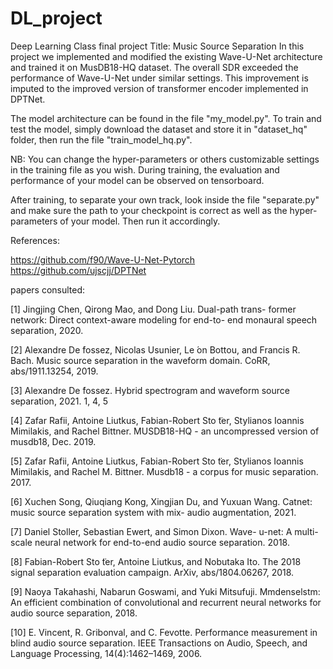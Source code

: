 # DL_project
Deep Learning Class final project
Title: Music Source Separation
In this project we implemented and modified the existing Wave-U-Net architecture and trained it on MusDB18-HQ dataset.
The overall SDR exceeded the performance of Wave-U-Net under similar settings. 
This improvement is imputed to the improved version of transformer encoder implemented in DPTNet.

The model architecture can be found in the file "my_model.py".
To train and test the model, simply download the dataset and store it in "dataset_hq" folder, then run the file "train_model_hq.py".

NB: You can change the hyper-parameters or others customizable settings in the training file as you wish.
During training, the evaluation and performance of your model can be observed on tensorboard.

After training, to separate your own track, look inside the file "separate.py" and make sure the path to your checkpoint is correct
as well as the hyper-parameters of your model. Then run it accordingly.


References:

https://github.com/f90/Wave-U-Net-Pytorch
https://github.com/ujscjj/DPTNet

papers consulted:

[1] Jingjing Chen, Qirong Mao, and Dong Liu. Dual-path trans- former network: Direct context-aware modeling for end-to- end monaural speech separation, 2020. 

[2] Alexandre De ́fossez, Nicolas Usunier, Le ́on Bottou, and Francis R. Bach. Music source separation in the waveform domain. CoRR, abs/1911.13254, 2019.

[3] Alexandre De ́fossez. Hybrid spectrogram and waveform source separation, 2021. 1, 4, 5

[4] Zafar Rafii, Antoine Liutkus, Fabian-Robert Sto ̈ter, Stylianos Ioannis Mimilakis, and Rachel Bittner. MUSDB18-HQ - an uncompressed version of musdb18, Dec. 2019. 

[5] Zafar Rafii, Antoine Liutkus, Fabian-Robert Sto ̈ter, Stylianos Ioannis Mimilakis, and Rachel M. Bittner. Musdb18 - a corpus for music separation. 2017. 

[6] Xuchen Song, Qiuqiang Kong, Xingjian Du, and Yuxuan Wang. Catnet: music source separation system with mix- audio augmentation, 2021. 

[7] Daniel Stoller, Sebastian Ewert, and Simon Dixon. Wave- u-net: A multi-scale neural network for end-to-end audio source separation. 2018. 

[8] Fabian-Robert Sto ̈ter, Antoine Liutkus, and Nobutaka Ito. The 2018 signal separation evaluation campaign. ArXiv, abs/1804.06267, 2018.

[9] Naoya Takahashi, Nabarun Goswami, and Yuki Mitsufuji. Mmdenselstm: An efficient combination of convolutional and recurrent neural networks for audio source separation, 2018.

[10] E. Vincent, R. Gribonval, and C. Fevotte. Performance measurement in blind audio source separation. IEEE Transactions on Audio, Speech, and Language Processing, 14(4):1462–1469, 2006.